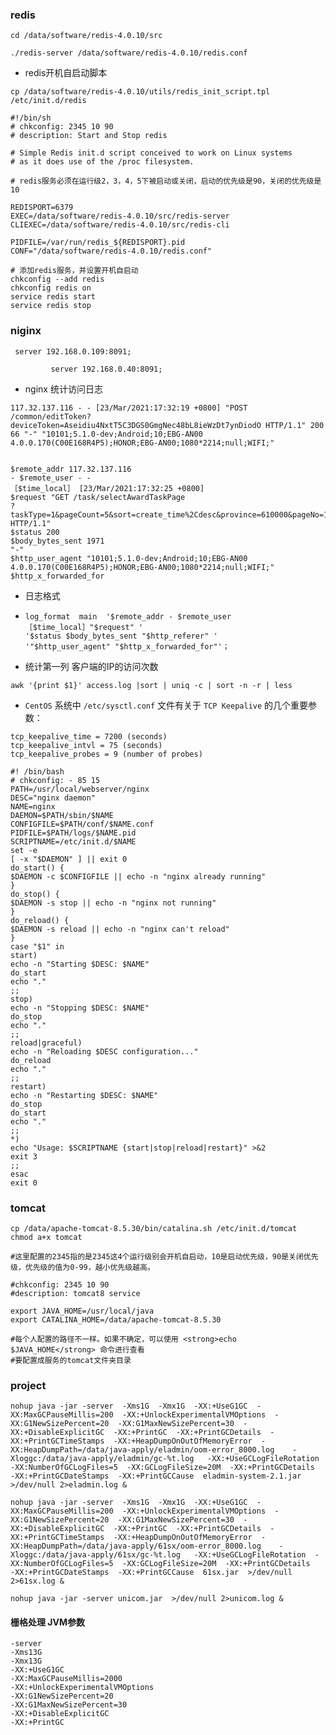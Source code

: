 ### redis

```shell
cd /data/software/redis-4.0.10/src

./redis-server /data/software/redis-4.0.10/redis.conf
```
- redis开机自启动脚本
```shell
cp /data/software/redis-4.0.10/utils/redis_init_script.tpl  /etc/init.d/redis
```
```shell
#!/bin/sh
# chkconfig: 2345 10 90
# description: Start and Stop redis

# Simple Redis init.d script conceived to work on Linux systems
# as it does use of the /proc filesystem.

# redis服务必须在运行级2，3，4，5下被启动或关闭，启动的优先级是90，关闭的优先级是10
 
REDISPORT=6379
EXEC=/data/software/redis-4.0.10/src/redis-server
CLIEXEC=/data/software/redis-4.0.10/src/redis-cli
 
PIDFILE=/var/run/redis_${REDISPORT}.pid
CONF="/data/software/redis-4.0.10/redis.conf"
```

```shell
# 添加redis服务，并设置开机自启动
chkconfig --add redis
chkconfig redis on
service redis start
service redis stop
```



### niginx



```shell
 server 192.168.0.109:8091;

         server 192.168.0.40:8091;

```

- nginx 统计访问日志

```shell
117.32.137.116 - - [23/Mar/2021:17:32:19 +0800] "POST /common/editToken?deviceToken=Aseidiu4NxtT5C3DGS0GmgNec48bL8ieWzDt7ynDiodO HTTP/1.1" 200 66 "-" "10101;5.1.0-dev;Android;10;EBG-AN00 4.0.0.170(C00E168R4P5);HONOR;EBG-AN00;1080*2214;null;WIFI;"


$remote_addr 117.32.137.116 
- $remote_user - - 
［$time_local］ [23/Mar/2021:17:32:25 +0800] 
$request "GET /task/selectAwardTaskPage
?taskType=1&pageCount=5&sort=create_time%2Cdesc&province=610000&pageNo=1 
HTTP/1.1" 
$status 200 
$body_bytes_sent 1971 
"-" 
$http_user_agent "10101;5.1.0-dev;Android;10;EBG-AN00 4.0.0.170(C00E168R4P5);HONOR;EBG-AN00;1080*2214;null;WIFI;"
$http_x_forwarded_for
```

- 日志格式

- ```shell
  log_format  main  '$remote_addr - $remote_user［$time_local］"$request" '
  '$status $body_bytes_sent "$http_referer" '
  '"$http_user_agent" "$http_x_forwarded_for"'；
  ```

- 统计第一列 客户端的IP的访问次数

```shell
awk '{print $1}' access.log |sort | uniq -c | sort -n -r | less
```

- `CentOS` 系统中 `/etc/sysctl.conf` 文件有关于 `TCP Keepalive` 的几个重要参数：

```
tcp_keepalive_time = 7200 (seconds)
tcp_keepalive_intvl = 75 (seconds)
tcp_keepalive_probes = 9 (number of probes)
```



```shell
#! /bin/bash
# chkconfig: - 85 15
PATH=/usr/local/webserver/nginx
DESC="nginx daemon"
NAME=nginx
DAEMON=$PATH/sbin/$NAME
CONFIGFILE=$PATH/conf/$NAME.conf
PIDFILE=$PATH/logs/$NAME.pid
SCRIPTNAME=/etc/init.d/$NAME
set -e
[ -x "$DAEMON" ] || exit 0
do_start() {
$DAEMON -c $CONFIGFILE || echo -n "nginx already running"
}
do_stop() {
$DAEMON -s stop || echo -n "nginx not running"
}
do_reload() {
$DAEMON -s reload || echo -n "nginx can't reload"
}
case "$1" in
start)
echo -n "Starting $DESC: $NAME"
do_start
echo "."
;;
stop)
echo -n "Stopping $DESC: $NAME"
do_stop
echo "."
;;
reload|graceful)
echo -n "Reloading $DESC configuration..."
do_reload
echo "."
;;
restart)
echo -n "Restarting $DESC: $NAME"
do_stop
do_start
echo "."
;;
*)
echo "Usage: $SCRIPTNAME {start|stop|reload|restart}" >&2
exit 3
;;
esac
exit 0
```



### tomcat

```shell
cp /data/apache-tomcat-8.5.30/bin/catalina.sh /etc/init.d/tomcat
chmod a+x tomcat
```



```shell
#这里配置的2345指的是2345这4个运行级别会开机自启动，10是启动优先级，90是关闭优先级，优先级的值为0-99，越小优先级越高。

#chkconfig: 2345 10 90                       
#description: tomcat8 service
 
export JAVA_HOME=/usr/local/java        
export CATALINA_HOME=/data/apache-tomcat-8.5.30     

#每个人配置的路径不一样。如果不确定，可以使用 <strong>echo $JAVA_HOME</strong> 命令进行查看
#要配置成服务的tomcat文件夹目录
```



### project

```shell
nohup java -jar -server  -Xms1G  -Xmx1G  -XX:+UseG1GC  -XX:MaxGCPauseMillis=200  -XX:+UnlockExperimentalVMOptions  -XX:G1NewSizePercent=20  -XX:G1MaxNewSizePercent=30  -XX:+DisableExplicitGC  -XX:+PrintGC  -XX:+PrintGCDetails  -XX:+PrintGCTimeStamps  -XX:+HeapDumpOnOutOfMemoryError  -XX:HeapDumpPath=/data/java-apply/eladmin/oom-error_8000.log    -Xloggc:/data/java-apply/eladmin/gc-%t.log   -XX:+UseGCLogFileRotation  -XX:NumberOfGCLogFiles=5  -XX:GCLogFileSize=20M  -XX:+PrintGCDetails   -XX:+PrintGCDateStamps  -XX:+PrintGCCause  eladmin-system-2.1.jar  >/dev/null 2>eladmin.log &
```

```shell
nohup java -jar -server  -Xms1G  -Xmx1G  -XX:+UseG1GC  -XX:MaxGCPauseMillis=200  -XX:+UnlockExperimentalVMOptions  -XX:G1NewSizePercent=20  -XX:G1MaxNewSizePercent=30  -XX:+DisableExplicitGC  -XX:+PrintGC  -XX:+PrintGCDetails  -XX:+PrintGCTimeStamps  -XX:+HeapDumpOnOutOfMemoryError  -XX:HeapDumpPath=/data/java-apply/61sx/oom-error_8000.log    -Xloggc:/data/java-apply/61sx/gc-%t.log   -XX:+UseGCLogFileRotation  -XX:NumberOfGCLogFiles=5  -XX:GCLogFileSize=20M  -XX:+PrintGCDetails   -XX:+PrintGCDateStamps  -XX:+PrintGCCause  61sx.jar  >/dev/null 2>61sx.log &
```

```shell
nohup java -jar -server unicom.jar  >/dev/null 2>unicom.log &
```

#### 栅格处理 JVM参数

```shell
-server
-Xms13G
-Xmx13G
-XX:+UseG1GC
-XX:MaxGCPauseMillis=2000
-XX:+UnlockExperimentalVMOptions
-XX:G1NewSizePercent=20
-XX:G1MaxNewSizePercent=30
-XX:+DisableExplicitGC
-XX:+PrintGC
```

